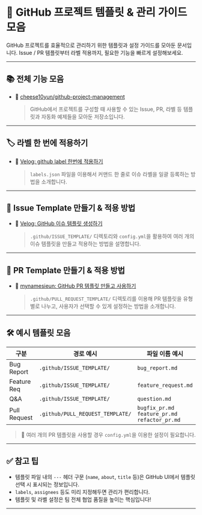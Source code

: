 # 🧩 GitHub 프로젝트 템플릿 & 관리 가이드 모음

GitHub 프로젝트를 효율적으로 관리하기 위한 템플릿과 설정 가이드를 모아둔 문서입니다. Issue / PR 템플릿부터 라벨 적용까지, 필요한 기능을 빠르게 설정해보세요.

---

## 📚 전체 기능 모음

- 🔗 [cheese10yun/github-project-management](https://github.com/cheese10yun/github-project-management)  
  > GitHub에서 프로젝트를 구성할 때 사용할 수 있는 Issue, PR, 라벨 등 템플릿과 자동화 예제들을 모아둔 저장소입니다.

---

## 🏷️ 라벨 한 번에 적용하기

- 📘 [Velog: github label 한번에 적용하기](https://velog.io/@rimo09/Github-github-label-%ED%95%9C%EB%B2%88%EC%97%90-%EC%A0%81%EC%9A%A9%ED%95%98%EA%B8%B0)  
  > `labels.json` 파일을 이용해서 커맨드 한 줄로 이슈 라벨을 일괄 등록하는 방법을 소개합니다.

---

## 📝 Issue Template 만들기 & 적용 방법

- 🧾 [Velog: GitHub 이슈 템플릿 생성하기](https://velog.io/@sasha1107/%EA%B9%83%ED%97%88%EB%B8%8C-%EC%9D%B4%EC%8A%88-%ED%85%9C%ED%94%8C%EB%A6%BF-%EC%83%9D%EC%84%B1%ED%95%98%EA%B8%B0)  
  > `.github/ISSUE_TEMPLATE/` 디렉토리와 `config.yml`을 활용하여 여러 개의 이슈 템플릿을 만들고 적용하는 방법을 설명합니다.

---

## 🔀 PR Template 만들기 & 적용 방법

- 🔧 [mynamesieun: GitHub PR 템플릿 만들고 사용하기](https://mynamesieun.github.io/git/GitHub-PR-template-%EB%A7%8C%EB%93%A4%EA%B3%A0-%EC%82%AC%EC%9A%A9%ED%95%98%EA%B8%B0/)  
  > `.github/PULL_REQUEST_TEMPLATE/` 디렉토리를 이용해 PR 템플릿을 유형별로 나누고, 사용자가 선택할 수 있게 설정하는 방법을 소개합니다.

---

## 🛠️ 예시 템플릿 모음

| 구분         | 경로 예시                            | 파일 이름 예시              |
|--------------|--------------------------------------|-----------------------------|
| Bug Report   | `.github/ISSUE_TEMPLATE/`            | `bug_report.md`            |
| Feature Req  | `.github/ISSUE_TEMPLATE/`            | `feature_request.md`       |
| Q&A          | `.github/ISSUE_TEMPLATE/`            | `question.md`              |
| Pull Request | `.github/PULL_REQUEST_TEMPLATE/`     | `bugfix_pr.md`<br>`feature_pr.md`<br>`refactor_pr.md` |

> 📌 여러 개의 PR 템플릿을 사용할 경우 `config.yml`을 이용한 설정이 필요합니다.

---

## ✅ 참고 팁

- 템플릿 파일 내의 `---` 헤더 구문 (`name`, `about`, `title` 등)은 GitHub UI에서 템플릿 선택 시 표시되는 정보입니다.
- `labels`, `assignees` 등도 미리 지정해두면 관리가 편리합니다.
- 템플릿 및 라벨 설정은 팀 전체 협업 품질을 높이는 핵심입니다!

---

